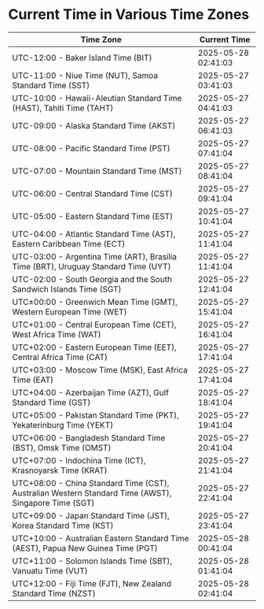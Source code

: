 # Current Time in Various Time Zones

| Time Zone | Current Time |
|-----------|--------------|
| UTC-12:00 - Baker Island Time (BIT) | 2025-05-28 02:41:03 |
| UTC-11:00 - Niue Time (NUT), Samoa Standard Time (SST) | 2025-05-27 03:41:03 |
| UTC-10:00 - Hawaii-Aleutian Standard Time (HAST), Tahiti Time (TAHT) | 2025-05-27 04:41:03 |
| UTC-09:00 - Alaska Standard Time (AKST) | 2025-05-27 06:41:03 |
| UTC-08:00 - Pacific Standard Time (PST) | 2025-05-27 07:41:04 |
| UTC-07:00 - Mountain Standard Time (MST) | 2025-05-27 08:41:04 |
| UTC-06:00 - Central Standard Time (CST) | 2025-05-27 09:41:04 |
| UTC-05:00 - Eastern Standard Time (EST) | 2025-05-27 10:41:04 |
| UTC-04:00 - Atlantic Standard Time (AST), Eastern Caribbean Time (ECT) | 2025-05-27 11:41:04 |
| UTC-03:00 - Argentina Time (ART), Brasília Time (BRT), Uruguay Standard Time (UYT) | 2025-05-27 11:41:04 |
| UTC-02:00 - South Georgia and the South Sandwich Islands Time (SGT) | 2025-05-27 12:41:04 |
| UTC±00:00 - Greenwich Mean Time (GMT), Western European Time (WET) | 2025-05-27 15:41:04 |
| UTC+01:00 - Central European Time (CET), West Africa Time (WAT) | 2025-05-27 16:41:04 |
| UTC+02:00 - Eastern European Time (EET), Central Africa Time (CAT) | 2025-05-27 17:41:04 |
| UTC+03:00 - Moscow Time (MSK), East Africa Time (EAT) | 2025-05-27 17:41:04 |
| UTC+04:00 - Azerbaijan Time (AZT), Gulf Standard Time (GST) | 2025-05-27 18:41:04 |
| UTC+05:00 - Pakistan Standard Time (PKT), Yekaterinburg Time (YEKT) | 2025-05-27 19:41:04 |
| UTC+06:00 - Bangladesh Standard Time (BST), Omsk Time (OMST) | 2025-05-27 20:41:04 |
| UTC+07:00 - Indochina Time (ICT), Krasnoyarsk Time (KRAT) | 2025-05-27 21:41:04 |
| UTC+08:00 - China Standard Time (CST), Australian Western Standard Time (AWST), Singapore Time (SGT) | 2025-05-27 22:41:04 |
| UTC+09:00 - Japan Standard Time (JST), Korea Standard Time (KST) | 2025-05-27 23:41:04 |
| UTC+10:00 - Australian Eastern Standard Time (AEST), Papua New Guinea Time (PGT) | 2025-05-28 00:41:04 |
| UTC+11:00 - Solomon Islands Time (SBT), Vanuatu Time (VUT) | 2025-05-28 01:41:04 |
| UTC+12:00 - Fiji Time (FJT), New Zealand Standard Time (NZST) | 2025-05-28 02:41:04 |
